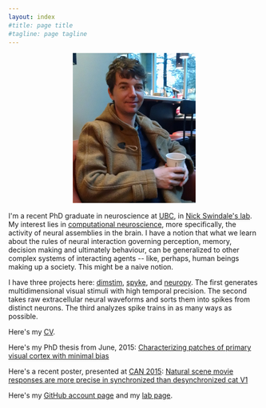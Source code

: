 ```yaml
---
layout: index
#title: page title
#tagline: page tagline
---
```


<p align="center">
<img src="images/martin.jpg" alt="Smiley avatar" height="300">
</p>

I'm a recent PhD graduate in neuroscience at [UBC](http://ubc.ca), in [Nick Swindale's
lab](http://swindale.ecc.ubc.ca). My interest lies in [computational
neuroscience](https://en.wikipedia.org/wiki/Computational_neuroscience), more specifically,
the activity of neural assemblies in the brain. I have a notion that what we learn about the
rules of neural interaction governing perception, memory, decision making and ultimately
behaviour, can be generalized to other complex systems of interacting agents -- like, perhaps,
human beings making up a society. This might be a naive notion.

I have three projects here: [dimstim](http://dimstim.github.io),
[spyke](http://spyke.github.io), and [neuropy](http://neuropy.github.io). The first generates
multidimensional visual stimuli with high temporal precision. The second takes raw
extracellular neural waveforms and sorts them into spikes from distinct neurons. The third
analyzes spike trains in as many ways as possible.

Here's my [CV](CV.pdf).

Here's my PhD thesis from June, 2015: [Characterizing patches of primary visual cortex with
minimal bias](mspacek_thesis.pdf)

Here's a recent poster, presented at [CAN 2015](http://can-acn.org/meeting2015): [Natural
scene movie responses are more precise in synchronized than desynchronized cat
V1](CAN_2015_poster.pdf)

Here's my [GitHub account page](http://github.com/mspacek) and my [lab
page](http://swindale.ecc.ubc.ca/MartinSpacek).

